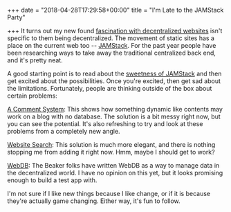 +++
date = "2018-04-28T17:29:58+00:00"
title = "I'm Late to the JAMStack Party"

+++
It turns out my new found [fascination with decentralized websites](http://ryancampbell.blog/blog/getting-started/) isn't specific to them being decentralized. The movement of static sites has a place on the current web too -- [JAMStack](https://jamstack.org). For the past year people have been researching ways to take away the traditional centralized back end, and it's pretty neat.

<!--more-->

A good starting point is to read about the [sweetness of JAMStack](	https://thenewstack.io/the-sweetness-of-jamstack-javascript-apis-and-markup/) and then get excited about the possibilities. Once you're excited, then get sad about the limitations. Fortunately, people are thinking outside of the box about certain problems:

[A Comment System](	https://thenewstack.io/the-sweetness-of-jamstack-javascript-apis-and-markup/): This shows how something dynamic like contents may work on a blog with no database. The solution is a bit messy right now, but you can see the potential. It's also refreshing to try and look at these problems from a completely new angle.

[Website Search](https://forestry.io/blog/search-with-algolia-in-hugo/): This solution is much more elegant, and there is nothing stopping me from adding it right now. Hmm, maybe I should get to work?

[WebDB](https://github.com/beakerbrowser/webdb): The Beaker folks have written WebDB as a way to manage data in the decentralized world. I have no opinion on this yet, but it looks promising enough to build a test app with.

I'm not sure if I like new things because I like change, or if it is because they're actually game changing. Either way, it's fun to follow.